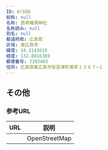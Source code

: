 ```yaml
---
ID: 6rSDO
総称: null
名称: 筥崎権現神社
名称読み: null
別名: null
都道府県: 広島県
区域: 東広島市
緯度: 34.3143619
経度: 132.8016369
郵便番号: 7392403
住所: 広島県東広島市安芸津町風早１３６７−１
---
```


## その他

### 参考URL

| URL | 説明          |
| --- | ------------- |
|     | OpenStreetMap |
